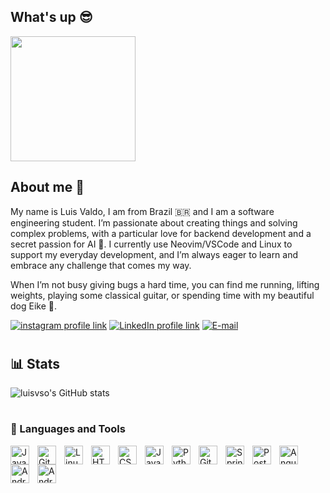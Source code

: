 ## What's up 😎 
<img src="https://media3.giphy.com/media/101DNxoBTatF16/giphy.gif?cid=790b76115b641b6c647507c9ecb7a40dddcfb1ebe417465d&rid=giphy.gif&ct=g" width="200px">


## About me 🤠
My name is Luis Valdo, I am from Brazil 🇧🇷 and I am a software engineering student. I’m passionate about creating things and solving complex problems, with a particular love for backend development and a secret passion for AI 🤖. I currently use Neovim/VSCode and Linux to support my everyday development, and I’m always eager to learn and embrace any challenge that comes my way.

When I’m not busy giving bugs a hard time, you can find me running, lifting weights, playing some classical guitar, or spending time with my beautiful dog Eike 🐶.


[![instagram profile link](https://img.shields.io/badge/Instagram-E4405F?style=for-the-badge&logo=instagram&logoColor=white)](https://www.instagram.com/luissvaldo/)
[![LinkedIn profile link](https://img.shields.io/badge/LinkedIn-0A66C2?style=for-the-badge&logo=linkedin&logoColor=white)](www.linkedin.com/in/luisvaldo)
[![E-mail](https://img.shields.io/badge/Email-D14836?style=for-the-badge&logo=gmail&logoColor=white)](mailto:luluisv7@gmail.com)
# 

## 📊 Stats
![luisvso's GitHub stats](https://github-readme-stats.vercel.app/api?username=luisvso&show_icons=true&theme=tokyonight)

#

### 🧰 Languages and Tools
          
<img align="left" alt="Java" width="30px" style="padding-right:10px;" src="https://cdn.jsdelivr.net/gh/devicons/devicon@latest/icons/java/java-original.svg"/>
<img align="left" alt="Git" width="30px" style="padding-right:10px;" src="https://cdn.jsdelivr.net/gh/devicons/devicon/icons/git/git-original.svg" />
<img align="left" alt="Linux" width="30px" style="padding-right:10px;" src="https://cdn.jsdelivr.net/gh/devicons/devicon/icons/linux/linux-original.svg" />
<img align="left" alt="HTML" width="30px" style="padding-right:10px;" src="https://cdn.jsdelivr.net/gh/devicons/devicon/icons/html5/html5-plain.svg" />
<img align="left" alt="CSS" width="30px" style="padding-right:10px;" src="https://cdn.jsdelivr.net/gh/devicons/devicon/icons/css3/css3-plain.svg" />
<img align="left" alt="JavaScript" width="30px" style="padding-right:10px;" src="https://cdn.jsdelivr.net/gh/devicons/devicon/icons/javascript/javascript-plain.svg" />
<img align="left" alt="Python" width="30px" style="padding-right:10px;" src="https://cdn.jsdelivr.net/gh/devicons/devicon/icons/python/python-plain.svg" />
<img align="left" alt="GitHub" width="30px" style="padding-right:10px;" src="https://cdn.jsdelivr.net/gh/devicons/devicon/icons/github/github-original.svg" />
<img align="left" alt="SpringBoot" width="30px" style="padding-right:10px;" src="https://cdn.jsdelivr.net/gh/devicons/devicon@latest/icons/spring/spring-original.svg" />
<img align="left" alt="PostgreSQL" width="30px" style="padding-right:10px;"  src="https://cdn.jsdelivr.net/gh/devicons/devicon@latest/icons/postgresql/postgresql-original.svg" />
<img align="left" alt="Angular" width="30px" style="padding-right:10px;" src="https://cdn.jsdelivr.net/gh/devicons/devicon@latest/icons/angular/angular-original.svg" />
<img align="left" alt="AndroidStudio" width="30px" style="padding-right:10px;" src="https://cdn.jsdelivr.net/gh/devicons/devicon@latest/icons/androidstudio/androidstudio-original.svg" />
<img align="left" alt="AndroidStudio" width="30px" style="padding-right:10px;" src="https://cdn.jsdelivr.net/gh/devicons/devicon@latest/icons/mysql/mysql-original.svg" />   
<br />

#



<!--
**LuisVvS/LuisVvS** is a ✨ _special_ ✨ repository because its `README.md` (this file) appears on your GitHub profile.

Here are some ideas to get you started:


- 🔭 I’m currently working on ...
- 🌱 I’m currently learning ...
- 👯 I’m looking to collaborate on ...
- 🤔 I’m looking for help with ...
- 💬 Ask me about ...
- 📫 How to reach me: ...
- 😄 Pronouns: ...
- ⚡ Fun fact: ...
-->
